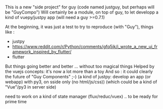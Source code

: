 This is a new "side project" for guy (code named justguy, but perhaps will be "GuyCompo")
Will certainly be a module, on top of guy, to let developp a kind of vuepy/justpy app
(will need a guy >=0.7.1)

At the beginning, it was just a test to try to reproduce (with "Guy"), things like :
- justpy
- https://www.reddit.com/r/Python/comments/gfq5ik/i_wrote_a_new_ui_framework_inspired_by_flutter/
- flutter

But things going better and better ... without too magical things
Helped by the vuejs concepts: it's now a lot more than a toy
And so : it could clearly the future of "Guy Components" ;-)
(a kind of justpy: develop an app (or webapp) with py3, on sside only (no html/js/css))
(which could be a kind of "Vue"/py3 in server side)

need to work on a kind of state manager (flux/reduc/vuex) .. to be ready for prime time